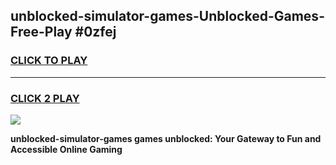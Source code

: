 
## unblocked-simulator-games-Unblocked-Games-Free-Play #0zfej
<h3>
<a href="https://us.freeplayer.one?title=unblocked-simulator-games&ref=9M">CLICK TO PLAY</a></h3>
<hr>

<h3>
<a href="https://us.freeplayer.one?title=unblocked-simulator-games&ref=9M">CLICK 2 PLAY</a>
  
</h3>

<a href="https://us.freeplayer.one?title=unblocked-simulator-games&ref=9M"><img src="https://clearcache.store/games.png"></a>


**unblocked-simulator-games games unblocked: Your Gateway to Fun and Accessible Online Gaming**
